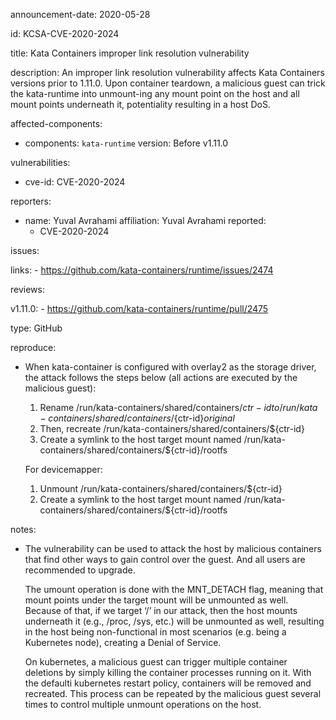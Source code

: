 announcement-date: 2020-05-28

id: KCSA-CVE-2020-2024

title: Kata Containers improper link resolution vulnerability

description: An improper link resolution vulnerability affects Kata Containers
versions prior to 1.11.0. Upon container teardown, a malicious guest can trick
the kata-runtime into unmount-ing any mount point on the host and all mount
points underneath it, potentiality resulting in a host DoS.

affected-components:

  - components: `kata-runtime`
    version: Before v1.11.0

vulnerabilities:

  - cve-id: CVE-2020-2024

reporters:

  - name: Yuval Avrahami
    affiliation: Yuval Avrahami
    reported:
      - CVE-2020-2024

issues:

  links:
    - https://github.com/kata-containers/runtime/issues/2474

 reviews:

  v1.11.0:
    - https://github.com/kata-containers/runtime/pull/2475

  type: GitHub

reproduce:
  - When kata-container is configured with overlay2 as the storage driver, the
    attack follows the steps below (all actions are executed by the malicious
    guest):
    1. Rename /run/kata-containers/shared/containers/${ctr-id} to /run/kata-containers/shared/containers/${ctr-id}_original_
    2. Then, recreate /run/kata-containers/shared/containers/${ctr-id}
    3. Create a symlink to the host target mount named /run/kata-containers/shared/containers/${ctr-id}/rootfs

    For devicemapper:
    1. Unmount /run/kata-containers/shared/containers/${ctr-id}
    2. Create a symlink to the host target mount named /run/kata-containers/shared/containers/${ctr-id}/rootfs

notes:
  - The vulnerability can be used to attack the host by malicious containers
    that find other ways to gain control over the guest. And all users are
    recommended to upgrade.

    The umount operation is done with the MNT_DETACH flag, meaning that mount
    points under the target mount will be unmounted as well. Because of that,
    if we target ‘/’ in our attack, then the host mounts underneath it (e.g.,
    /proc, /sys, etc.) will be unmounted as well, resulting in the host being
    non-functional in most scenarios (e.g. being a Kubernetes node), creating
    a Denial of Service.

    On kubernetes, a malicious guest can trigger multiple container deletions
    by simply killing the container processes running on it. With the defaulti
    kubernetes restart policy, containers will be removed and recreated. This
    process can be repeated by the malicious guest several times to control
    multiple unmount operations on the host.
